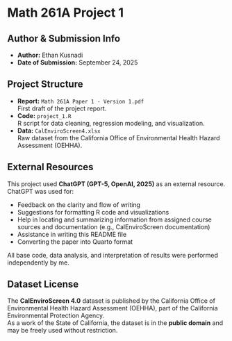 # Math 261A Project 1

## Author & Submission Info
- **Author:** Ethan Kusnadi  
- **Date of Submission:** September 24, 2025  

## Project Structure
- **Report:** `Math 261A Paper 1 - Version 1.pdf`  
  First draft of the project report.  
- **Code:** `project_1.R`  
  R script for data cleaning, regression modeling, and visualization.  
- **Data:** `CalEnviroScreen4.xlsx`  
  Raw dataset from the California Office of Environmental Health Hazard Assessment (OEHHA).  

## External Resources
This project used **ChatGPT (GPT-5, OpenAI, 2025)** as an external resource. ChatGPT was used for:  
- Feedback on the clarity and flow of writing  
- Suggestions for formatting R code and visualizations  
- Help in locating and summarizing information from assigned course sources and documentation (e.g., CalEnviroScreen documentation)  
- Assistance in writing this README file  
- Converting the paper into Quarto format  

All base code, data analysis, and interpretation of results were performed independently by me.  

## Dataset License
The **CalEnviroScreen 4.0** dataset is published by the California Office of Environmental Health Hazard Assessment (OEHHA), part of the California Environmental Protection Agency.  
As a work of the State of California, the dataset is in the **public domain** and may be freely used without restriction.  
